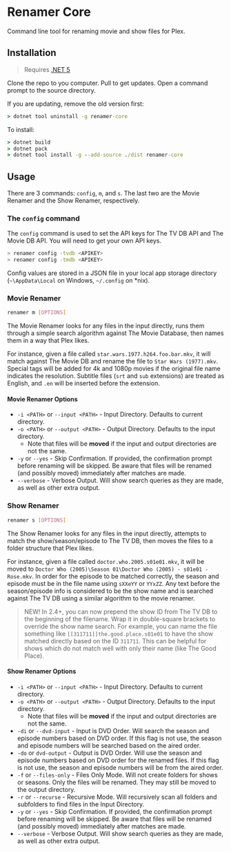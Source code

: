 
# Renamer Core

Command line tool for renaming movie and show files for Plex.

## Installation

> Requires [.NET 5](https://dotnet.microsoft.com/download/dotnet/5.0)

Clone the repo to you computer. Pull to get updates. Open a command prompt to the source directory.

If you are updating, remove the old version first:

```cmd
> dotnet tool uninstall -g renamer-core
```

To install:

```cmd
> dotnet build
> dotnet pack
> dotnet tool install -g --add-source ./dist renamer-core
```

## Usage

There are 3 commands: `config`, `m`, and `s`. The last two are the Movie Renamer and the Show Renamer, respectively.

### The  `config` command

The `config` command is used to set the API keys for The TV DB API and The Movie DB API. You will need to get your own API keys.

```bash
> renamer config -tvdb <APIKEY>
> renamer config -tmdb <APIKEY>
```

Config values are stored in a JSON file in your local app storage directory (`~\AppData\Local` on Windows, `~/.config` on *nix).

### Movie Renamer

```bash
renamer m [OPTIONS]
```

The Movie Renamer looks for any files in the input directly, runs them through a simple search algorithm against The Movie Database, then names them in a way that Plex likes.

For instance, given a file called `star.wars.1977.h264.foo.bar.mkv`, it will match against The Movie DB and rename the file to `Star Wars (1977).mkv`. Special tags will be added for 4k and 1080p movies if the original file name indicates the resolution. Subtitle files (`srt` and `sub` extensions) are treated as English, and `.en` will be inserted before the extension.

#### Movie Renamer Options

- `-i <PATH>` or `--input <PATH>` - Input Directory. Defaults to current directory.
- `-o <PATH>` or `--output <PATH>` - Output Directory. Defaults to the input directory.
    - Note that files will be **moved** if the input and output directories are not the same.
- `-y` or `--yes` - Skip Confirmation. If provided, the confirmation prompt before renaming will be skipped. Be aware that files will be renamed (and possibly moved) immediately after matches are made.
- `--verbose` - Verbose Output. Will show search queries as they are made, as well as other extra output.

### Show Renamer

```bash
renamer s [OPTIONS]
```

The Show Renamer looks for any files in the input directly, attempts to match the show/season/episode to The TV DB, then moves the files to a folder structure that Plex likes.

For instance, given a file called `doctor.who.2005.s01e01.mkv`, it will be moved to `Doctor Who (2005)\Season 01\Doctor Who (2005) - s01e01 - Rose.mkv`. In order for the episode to be matched correctly, the season and episode must be in the file name using `sXXeYY` or `YYxZZ`. Any text before the season/episode info is considered to be the show name and is searched against The TV DB using a similar algorithm to the movie renamer.

> NEW! In 2.4+, you can now prepend the show ID from The TV DB to the beginning of the filename. Wrap it in double-square brackets to override the show name search. For example, you can name the file something like `[[311711]]the.good.place.s01e01` to have the show matched directly based on the ID `311711`. This can be helpful for shows which do not match well with only their name (like The Good Place).

#### Show Renamer Options

- `-i <PATH>` or `--input <PATH>` - Input Directory. Defaults to current directory.
- `-o <PATH>` or `--output <PATH>` - Output Directory. Defaults to the input directory.
    - Note that files will be **moved** if the input and output directories are not the same.
- `-di` or `--dvd-input` - Input is DVD Order. Will search the season and episode numbers based on DVD order. If this flag is not use, the season and episode numbers will be searched based on the aired order.
- `-do` or `dvd-output` - Output is DVD Order. Will use the season and episode numbers based on DVD order for the renamed files. If this flag is not use, the season and episode numbers will be from the aired order.
- `-f` or `--files-only` - Files Only Mode. Will not create folders for shows or seasons. Only the files will be renamed. They may still be moved to the output directory.
- `-r` or `--recurse` - Recursive Mode. Will recursively scan all folders and subfolders to find files in the Input Directory.
- `-y` or `--yes` - Skip Confirmation. If provided, the confirmation prompt before renaming will be skipped. Be aware that files will be renamed (and possibly moved) immediately after matches are made.
- `--verbose` - Verbose Output. Will show search queries as they are made, as well as other extra output.
